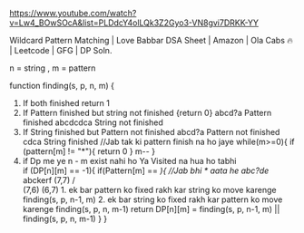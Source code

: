 https://www.youtube.com/watch?v=Lw4_BOwSOcA&list=PLDdcY4olLQk3Z2Gyo3-VN8gvi7DRKK-YY

Wildcard Pattern Matching | Love Babbar DSA Sheet | Amazon | Ola Cabs 🔥 | Leetcode | GFG | DP Soln.

n = string , m = pattern

function finding(s, p, n, m)
{
1. If both finished 
    return 1
2. If Pattern finished but string not finished {return 0}
        abcd?a Pattern finished 
      abcdcdca String not finished 
3. If String  finished but Pattern not finished 
        abcd?a Pattern not finished 
          cdca String finished 
        //Jab tak ki pattern finish na ho jaye 
        while(m>=0){
            if (pattern[m] != "*"){
                return 0
            }
            m--
        }
4. if Dp me ye n - m exist nahi ho Ya Visited na hua ho tabhi  
    if (DP[n][m] == -1){
        if(Pattern[m] == *){
            //Jab bhi * aata he 
            abc?de*
            abckerf
            (7,7)
            /   \
        (7,6)   (6,7)
            1. ek bar pattern ko fixed rakh kar string ko move karenge  finding(s, p, n-1, m)
            2. ek bar string ko fixed rakh kar pattern ko move karenge  finding(s, p, n, m-1)
            return DP[n][m] = finding(s, p, n-1, m) || finding(s, p, n, m-1)
        }
    }
